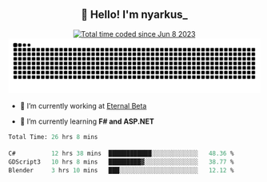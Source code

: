 <h2 align="center">👋 Hello! I'm nyarkus_</h2>
<p align="center">
  <a href="https://wakatime.com/@8f9aa332-6725-4e00-a5d9-b2317a4b74a6">
    <img src="https://wakatime.com/badge/user/8f9aa332-6725-4e00-a5d9-b2317a4b74a6.svg" alt="Total time coded since Jun 8 2023" />
  </a>
  <br>
  <img src = "https://github.com/nyarkus/nyarkus/blob/output/github-snake-dark.svg">
</p>

- 🔭 I’m currently working at [Eternal Beta](https://github.com/Kacianoki/Eternal-Beta)
<!--- 💬 Ask me about **nothing :<**-->
- 🌱 I’m currently learning **F# and ASP.NET**

<!--START_SECTION:waka-->

```fs
Total Time: 26 hrs 8 mins

C#          12 hrs 38 mins  ████████████░░░░░░░░░░░░░   48.36 %
GDScript3   10 hrs 8 mins   █████████▓░░░░░░░░░░░░░░░   38.77 %
Blender     3 hrs 10 mins   ███░░░░░░░░░░░░░░░░░░░░░░   12.12 %
```

<!--END_SECTION:waka-->
